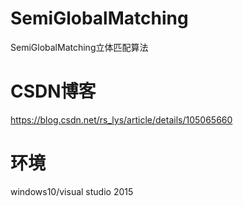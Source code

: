 # SemiGlobalMatching
SemiGlobalMatching立体匹配算法

# CSDN博客

https://blog.csdn.net/rs_lys/article/details/105065660

# 环境
windows10/visual studio 2015
